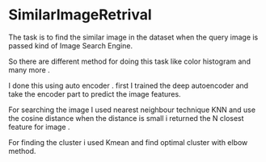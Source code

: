 # SimilarImageRetrival
The task is to find the similar image in the dataset when the query image is passed kind of Image Search Engine.

So there are different method for doing this task like color histogram and many more .

I done this using auto encoder . first I trained the deep autoencoder and take the encoder part to predict the image features.

For searching the image I used nearest neighbour technique KNN and use the cosine distance when the distance is small i returned the N closest feature for image .

For finding the cluster i used Kmean and find optimal cluster with elbow method.

